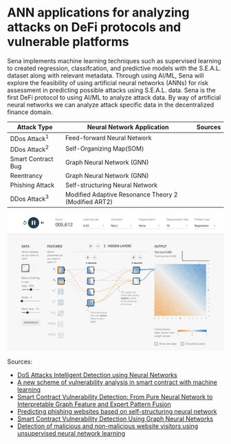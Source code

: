 # ANN applications for analyzing attacks on DeFi protocols and vulnerable platforms

Sena implements machine learning techniques such as supervised learning to created regression, classifcation, and predictive models with the S.E.A.L. dataset along with relevant metadata. Through using AI/ML, Sena will explore the feasibility of using artificial neural networks (ANNs) for risk assessment in predicting possible attacks using S.E.A.L. data. Sena is the first DeFi protocol to using AI/ML to analyze attack data. By way of artificial neural networks we can analyze attack specific data in the decentralized finance domain.

|  Attack Type  | Neural Network Application | Sources |
| ------------- | -------------- | -----------|
|  DDos Attack<sup>1</sup>  | Feed-forward Neural Network   | 
|  DDos Attack<sup>2</sup>   | Self-Organizing Map(SOM) |
| Smart Contract Bug  | Graph Neural Network (GNN)  |
| Reentrancy    | Graph Neural Network (GNN) |
| Phishing Attack | Self-structuring Neural Network |
|  DDos Attack<sup>3</sup>   | Modified Adaptive Resonance Theory 2 (Modified ART2) |


<!-- image -->
<p style="text-align:center;">
  <img src="tensor_flow.png" alt="tensor flow" width="800" class="center" style="margin-right: 5px;"/>
</p>


Sources:
- [DoS Attacks Intelligent Detection using Neural Networks](https://reader.elsevier.com/reader/sd/pii/S1319157806800029?token=2EF11E26C870D27055A3E24E1E9E5FA0BBE72443A8FAB2CAC51BA87B480D569CF612869DB9F56B18D546E3FC4AAAE771&originRegion=us-east-1&originCreation=20220128064013)
- [A new scheme of vulnerability analysis in smart contract with machine learning](https://link.springer.com/article/10.1007/s11276-020-02379-z)
- [Smart Contract Vulnerability Detection: From Pure Neural Network to Interpretable Graph Feature and Expert Pattern Fusion](https://arxiv.org/abs/2106.09282)
- [Predicting phishing websites based on self-structuring neural network](https://link.springer.com/article/10.1007/s00521-013-1490-z)
- [Smart Contract Vulnerability Detection Using Graph Neural Networks](https://www.ijcai.org/Proceedings/2020/0454.pdf)
- [Detection of malicious and non-malicious website visitors using unsupervised neural network learning](https://www.sciencedirect.com/science/article/abs/pii/S1568494612003778)
